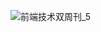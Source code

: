 ![前端技术双周刊_5](https://user-images.githubusercontent.com/9262426/133365355-b3feb0ab-a3db-4659-ab39-1b15bccc869e.png)
